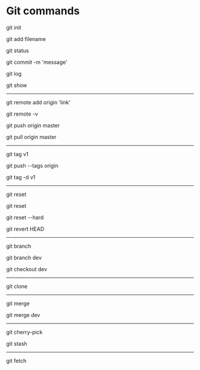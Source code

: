 # Git commands

git init

git add filename

git status

git commit -m 'message'

git log

git show

-----------------------

git remote add origin 'link'

git remote -v

git push origin master

git pull origin master

------------------------

git tag v1

git push --tags origin 

git tag -d v1

-----------------------

git reset 

git reset <commitID>

git reset --hard <CommitID>

git revert HEAD

-----------------------

git branch

git branch dev

git checkout dev

-----------------------

git clone

-----------------------

git merge

git merge dev

------------------------

git cherry-pick

git stash

------------------------
  
  git fetch
